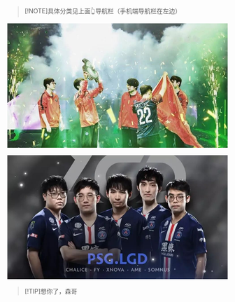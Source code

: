 > [!NOTE]具体分类见上面👆导航栏（手机端导航栏在左边）


 ![Winner](image/Winner.jpg ":size=100%")

![LGD](image/LGD.jpg ":size=100%")

> [!TIP]想你了，森哥

<span id="busuanzi_container_site_pv" style='display:none'>
    👀 本站总访问量：<span id="busuanzi_value_site_pv"></span> 次
</span>
<span id="busuanzi_container_site_uv" style='display:none'>
    | 🚴‍♂️ 本站总访客数：<span id="busuanzi_value_site_uv"></span> 人
</span>
